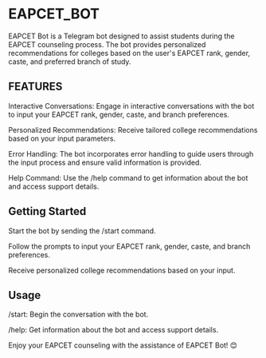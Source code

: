 # EAPCET_BOT

EAPCET Bot is a Telegram bot designed to assist students during the EAPCET counseling process. The bot provides personalized recommendations for colleges based on the user's EAPCET rank, gender, caste, and preferred branch of study.

## FEATURES

Interactive Conversations: Engage in interactive conversations with the bot to input your EAPCET rank, gender, caste, and branch preferences.

Personalized Recommendations: Receive tailored college recommendations based on your input parameters.

Error Handling: The bot incorporates error handling to guide users through the input process and ensure valid information is provided.

Help Command: Use the /help command to get information about the bot and access support details.

## Getting Started 

Start the bot by sending the /start command.

Follow the prompts to input your EAPCET rank, gender, caste, and branch preferences.

Receive personalized college recommendations based on your input.

## Usage 

/start: Begin the conversation with the bot.

/help: Get information about the bot and access support details.

Enjoy your EAPCET counseling with the assistance of EAPCET Bot! 😊


